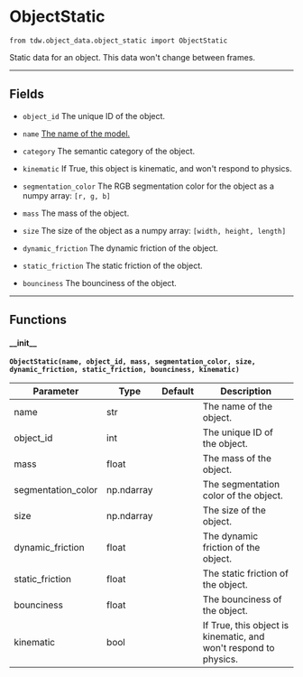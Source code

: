 # ObjectStatic

`from tdw.object_data.object_static import ObjectStatic`

Static data for an object. This data won't change between frames.

***

## Fields

- `object_id` The unique ID of the object.

- `name` [The name of the model.](https://github.com/threedworld-mit/tdw/blob/master/Documentation/python/librarian/model_librarian.md)

- `category` The semantic category of the object.

- `kinematic` If True, this object is kinematic, and won't respond to physics.

- `segmentation_color` The RGB segmentation color for the object as a numpy array: `[r, g, b]`

- `mass` The mass of the object.

- `size` The size of the object as a numpy array: `[width, height, length]`

- `dynamic_friction` The dynamic friction of the object.

- `static_friction` The static friction of the object.

- `bounciness` The bounciness of the object.

***

## Functions

#### \_\_init\_\_

**`ObjectStatic(name, object_id, mass, segmentation_color, size, dynamic_friction, static_friction, bounciness, kinematic)`**

| Parameter | Type | Default | Description |
| --- | --- | --- | --- |
| name |  str |  | The name of the object. |
| object_id |  int |  | The unique ID of the object. |
| mass |  float |  | The mass of the object. |
| segmentation_color |  np.ndarray |  | The segmentation color of the object. |
| size |  np.ndarray |  | The size of the object. |
| dynamic_friction |  float |  | The dynamic friction of the object. |
| static_friction |  float |  | The static friction of the object. |
| bounciness |  float |  | The bounciness of the object. |
| kinematic |  bool |  | If True, this object is kinematic, and won't respond to physics. |

